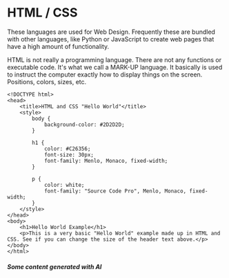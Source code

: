 # HTML / CSS

These languages are used for Web Design.   Frequently these are bundled with other languages, like Python or JavaScript to create web pages that have a high amount of functionality.

HTML is not really a programming language.  There are not any functions or executable code.  It's what we call a MARK-UP language.  It basically is used to instruct the computer exactly how to display things on the screen. Positions, colors, sizes, etc.

```
<!DOCTYPE html>
<head>
	<title>HTML and CSS "Hello World"</title>
	<style>
		body {
			background-color: #2D2D2D;
		}
		
		h1 {
			color: #C26356;
			font-size: 30px;
			font-family: Menlo, Monaco, fixed-width;
		}
		
		p {
			color: white;
			font-family: "Source Code Pro", Menlo, Monaco, fixed-width;
		}
	</style>
</head>
<body>
	<h1>Hello World Example</h1>
	<p>This is a very basic "Hello World" example made up in HTML and CSS. See if you can change the size of the header text above.</p>
</body>
</html>
```

##### Some content generated with AI